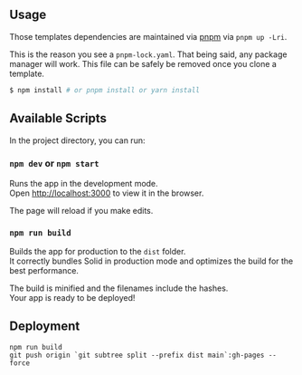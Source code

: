 ## Usage

Those templates dependencies are maintained via [pnpm](https://pnpm.io) via `pnpm up -Lri`.

This is the reason you see a `pnpm-lock.yaml`. That being said, any package manager will work. This file can be safely be removed once you clone a template.

```bash
$ npm install # or pnpm install or yarn install
```

## Available Scripts

In the project directory, you can run:

### `npm dev` or `npm start`

Runs the app in the development mode.<br>
Open [http://localhost:3000](http://localhost:3000) to view it in the browser.

The page will reload if you make edits.<br>

### `npm run build`

Builds the app for production to the `dist` folder.<br>
It correctly bundles Solid in production mode and optimizes the build for the best performance.

The build is minified and the filenames include the hashes.<br>
Your app is ready to be deployed!

## Deployment

```console
npm run build
git push origin `git subtree split --prefix dist main`:gh-pages --force
```
